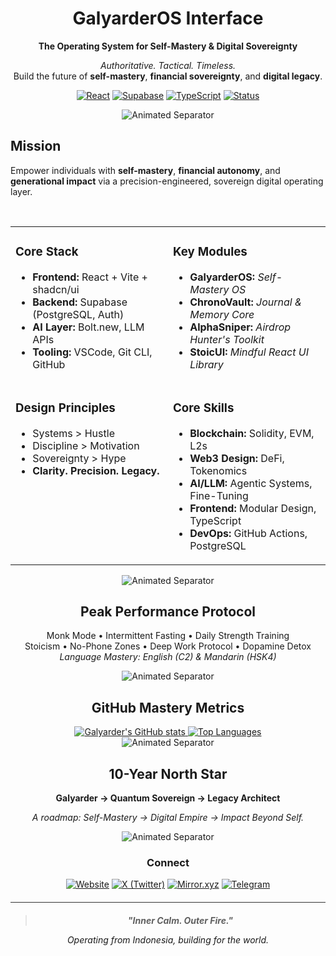 <div align="center">
  <h1>GalyarderOS Interface</h1>
  <p><strong>The Operating System for Self-Mastery & Digital Sovereignty</strong></p>
  <p>
    <i>Authoritative. Tactical. Timeless.</i><br>
    Build the future of <b>self-mastery</b>, <b>financial sovereignty</b>, and <b>digital legacy</b>.
  </p>
  <p>
    <a href="#"><img src="https://img.shields.io/badge/React-18-00ADD8?style=for-the-badge&logo=react&logoColor=white" alt="React"></a>
    <a href="#"><img src="https://img.shields.io/badge/Supabase-Backend-3ECF8E?style=for-the-badge&logo=supabase&logoColor=white" alt="Supabase"></a>
    <a href="#"><img src="https://img.shields.io/badge/TypeScript-Strict-3178C6?style=for-the-badge&logo=typescript&logoColor=white" alt="TypeScript"></a>
    <a href="#"><img src="https://img.shields.io/badge/Status-Active-brightgreen?style=for-the-badge" alt="Status"></a>
  </p>
</div>

<div align="center">
  <img src="https://raw.githubusercontent.com/MAZHARMIK/MAZHARMIK/main/assets/hr.gif" alt="Animated Separator">
</div>

## Mission
Empower individuals with **self-mastery**, **financial autonomy**, and **generational impact** via a precision-engineered, sovereign digital operating layer.

<br>

<table width="100%">
  <tr>
    <td width="50%" valign="top">
      <h3>Core Stack</h3>
      <ul>
        <li><b>Frontend:</b> React + Vite + shadcn/ui</li>
        <li><b>Backend:</b> Supabase (PostgreSQL, Auth)</li>
        <li><b>AI Layer:</b> Bolt.new, LLM APIs</li>
        <li><b>Tooling:</b> VSCode, Git CLI, GitHub</li>
      </ul>
    </td>
    <td width="50%" valign="top">
      <h3>Key Modules</h3>
      <ul>
        <li><b>GalyarderOS:</b> <i>Self-Mastery OS</i></li>
        <li><b>ChronoVault:</b> <i>Journal & Memory Core</i></li>
        <li><b>AlphaSniper:</b> <i>Airdrop Hunter's Toolkit</i></li>
        <li><b>StoicUI:</b> <i>Mindful React UI Library</i></li>
      </ul>
    </td>
  </tr>
  <tr>
    <td width="50%" valign="top">
      <h3>Design Principles</h3>
      <ul>
        <li>Systems > Hustle</li>
        <li>Discipline > Motivation</li>
        <li>Sovereignty > Hype</li>
        <li><b>Clarity. Precision. Legacy.</b></li>
      </ul>
    </td>
    <td width="50%" valign="top">
      <h3>Core Skills</h3>
      <ul>
        <li><b>Blockchain:</b> Solidity, EVM, L2s</li>
        <li><b>Web3 Design:</b> DeFi, Tokenomics</li>
        <li><b>AI/LLM:</b> Agentic Systems, Fine-Tuning</li>
        <li><b>Frontend:</b> Modular Design, TypeScript</li>
        <li><b>DevOps:</b> GitHub Actions, PostgreSQL</li>
      </ul>
    </td>
  </tr>
</table>

<div align="center">
  <img src="https://raw.githubusercontent.com/MAZHARMIK/MAZHARMIK/main/assets/hr.gif" alt="Animated Separator">
</div>

<div align="center">
  <h2>Peak Performance Protocol</h2>
  <p>
    Monk Mode • Intermittent Fasting • Daily Strength Training<br>
    Stoicism • No-Phone Zones • Deep Work Protocol • Dopamine Detox<br>
    <i>Language Mastery: English (C2) & Mandarin (HSK4)</i>
  </p>
</div>

<div align="center">
  <img src="https://raw.githubusercontent.com/MAZHARMIK/MAZHARMIK/main/assets/hr.gif" alt="Animated Separator">
</div>

<div align="center">
  <h2>GitHub Mastery Metrics</h2>
  <a href="https://github.com/galyarder">
    <img src="https://github-readme-stats.vercel.app/api?username=galyarder&show_icons=true&theme=dark&hide_border=true&hide_title=true&hide=stars,prs,issues" alt="Galyarder's GitHub stats" />
    <img src="https://github-readme-stats.vercel.app/api/top-langs/?username=galyarder&layout=compact&theme=dark&hide_border=true" alt="Top Languages" />
  </a>
</div>

<div align="center">
  <img src="https://raw.githubusercontent.com/MAZHARMIK/MAZHARMIK/main/assets/hr.gif" alt="Animated Separator">
</div>

<div align="center">
  <h2>10-Year North Star</h2>
  <p><b>Galyarder → Quantum Sovereign → Legacy Architect</b></p>
  <p><i>A roadmap: Self-Mastery → Digital Empire → Impact Beyond Self.</i></p>
</div>

<div align="center">
  <img src="https://raw.githubusercontent.com/MAZHARMIK/MAZHARMIK/main/assets/hr.gif" alt="Animated Separator">
</div>

<div align="center">
  <h3>Connect</h3>
  <p>
    <a href="https://galyarder.my.id"><img src="https://img.shields.io/badge/Website-galyarder.my.id-8A2BE2?style=for-the-badge&logo=google-chrome&logoColor=white" alt="Website"></a>
    <a href="https://x.com/galyarder"><img src="https://img.shields.io/badge/X_(Twitter)-@galyarder-000000?style=for-the-badge&logo=x&logoColor=white" alt="X (Twitter)"></a>
    <a href="https://mirror.xyz/galyarder.eth"><img src="https://img.shields.io/badge/Mirror.xyz-@galyarder-34D399?style=for-the-badge&logo=mirror&logoColor=white" alt="Mirror.xyz"></a>
    <a href="https://t.me/galyarders"><img src="https://img.shields.io/badge/Telegram-Galyarder_Hub-2CA5E0?style=for-the-badge&logo=telegram&logoColor=white" alt="Telegram"></a>
  </p>
  <hr style="border: none; height: 1px; background-color: #333; margin-top: 20px; margin-bottom: 20px;">
  <blockquote>
    <i><b>"Inner Calm. Outer Fire."</b></i>
  </blockquote>
  <p><i>Operating from Indonesia, building for the world.</i></p>
</div>
